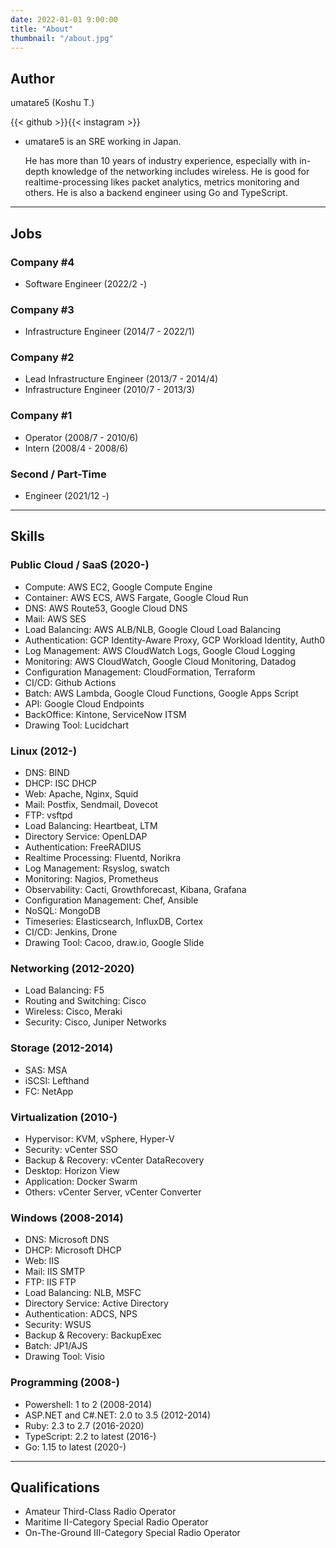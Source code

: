 ```yaml
---
date: 2022-01-01 9:00:00
title: "About"
thumbnail: "/about.jpg"
---
```


## Author

umatare5 (Koshu T.)

{{< github >}}{{< instagram >}}

- umatare5 is an SRE working in Japan.

  He has more than 10 years of industry experience, especially with in-depth knowledge of the networking includes wireless.
  He is good for realtime-processing likes packet analytics, metrics monitoring and others. He is also a backend engineer using Go and TypeScript.

---

## Jobs

### Company #4

- Software Engineer (2022/2 -)

### Company #3

- Infrastructure Engineer (2014/7 - 2022/1)

### Company #2

- Lead Infrastructure Engineer (2013/7 - 2014/4)
- Infrastructure Engineer (2010/7 - 2013/3)

### Company #1

- Operator (2008/7 - 2010/6)
- Intern (2008/4 - 2008/6)

### Second / Part-Time

- Engineer (2021/12 -)

---

## Skills

### Public Cloud / SaaS (2020-)

- Compute: AWS EC2, Google Compute Engine
- Container: AWS ECS, AWS Fargate, Google Cloud Run
- DNS: AWS Route53, Google Cloud DNS
- Mail: AWS SES
- Load Balancing: AWS ALB/NLB, Google Cloud Load Balancing
- Authentication: GCP Identity-Aware Proxy, GCP Workload Identity, Auth0
- Log Management: AWS CloudWatch Logs, Google Cloud Logging
- Monitoring: AWS CloudWatch, Google Cloud Monitoring, Datadog
- Configuration Management: CloudFormation, Terraform
- CI/CD: Github Actions
- Batch: AWS Lambda, Google Cloud Functions, Google Apps Script
- API: Google Cloud Endpoints
- BackOffice: Kintone, ServiceNow ITSM
- Drawing Tool: Lucidchart

### Linux (2012-)

- DNS: BIND
- DHCP: ISC DHCP
- Web: Apache, Nginx, Squid
- Mail: Postfix, Sendmail, Dovecot
- FTP: vsftpd
- Load Balancing: Heartbeat, LTM
- Directory Service: OpenLDAP
- Authentication: FreeRADIUS
- Realtime Processing: Fluentd, Norikra
- Log Management: Rsyslog, swatch
- Monitoring: Nagios, Prometheus
- Observability: Cacti, Growthforecast, Kibana, Grafana
- Configuration Management: Chef, Ansible
- NoSQL: MongoDB
- Timeseries: Elasticsearch, InfluxDB, Cortex
- CI/CD: Jenkins, Drone
- Drawing Tool: Cacoo, draw.io, Google Slide

### Networking (2012-2020)

- Load Balancing: F5
- Routing and Switching: Cisco
- Wireless: Cisco, Meraki
- Security: Cisco, Juniper Networks

### Storage (2012-2014)

- SAS: MSA
- iSCSI: Lefthand
- FC: NetApp

### Virtualization (2010-)

- Hypervisor: KVM, vSphere, Hyper-V
- Security: vCenter SSO
- Backup & Recovery: vCenter DataRecovery
- Desktop: Horizon View
- Application: Docker Swarm
- Others: vCenter Server, vCenter Converter

### Windows (2008-2014)

- DNS: Microsoft DNS
- DHCP: Microsoft DHCP
- Web: IIS
- Mail: IIS SMTP
- FTP: IIS FTP
- Load Balancing: NLB, MSFC
- Directory Service: Active Directory
- Authentication: ADCS, NPS
- Security: WSUS
- Backup & Recovery: BackupExec
- Batch: JP1/AJS
- Drawing Tool: Visio

### Programming (2008-)

- Powershell: 1 to 2 (2008-2014)
- ASP.NET and C#.NET: 2.0 to 3.5 (2012-2014)
- Ruby: 2.3 to 2.7 (2016-2020)
- TypeScript: 2.2 to latest (2016-)
- Go: 1.15 to latest (2020-)

---

## Qualifications

- Amateur Third-Class Radio Operator
- Maritime Ⅱ-Category Special Radio Operator
- On-The-Ground Ⅲ-Category Special Radio Operator
